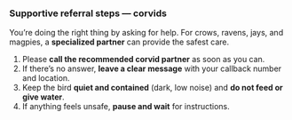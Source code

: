 ### Supportive referral steps — corvids

You’re doing the right thing by asking for help. For crows, ravens, jays, and magpies, a **specialized partner** can provide the safest care.

1) Please **call the recommended corvid partner** as soon as you can.  
2) If there’s no answer, **leave a clear message** with your callback number and location.  
3) Keep the bird **quiet and contained** (dark, low noise) and **do not feed or give water**.  
4) If anything feels unsafe, **pause and wait** for instructions.
